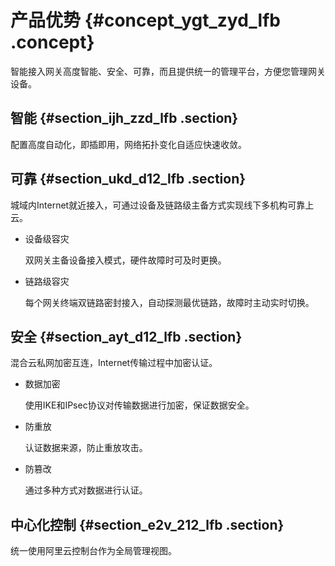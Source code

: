 # 产品优势 {#concept_ygt_zyd_lfb .concept}

智能接入网关高度智能、安全、可靠，而且提供统一的管理平台，方便您管理网关设备。

## 智能 {#section_ijh_zzd_lfb .section}

配置高度自动化，即插即用，网络拓扑变化自适应快速收敛。

## 可靠 {#section_ukd_d12_lfb .section}

城域内Internet就近接入，可通过设备及链路级主备方式实现线下多机构可靠上云。

-   设备级容灾

    双网关主备设备接入模式，硬件故障时可及时更换。

-   链路级容灾

    每个网关终端双链路密封接入，自动探测最优链路，故障时主动实时切换。


## 安全 {#section_ayt_d12_lfb .section}

混合云私网加密互连，Internet传输过程中加密认证。

-   数据加密

    使用IKE和IPsec协议对传输数据进行加密，保证数据安全。

-   防重放

    认证数据来源，防止重放攻击。

-   防篡改

    通过多种方式对数据进行认证。


## 中心化控制 {#section_e2v_212_lfb .section}

统一使用阿里云控制台作为全局管理视图。

